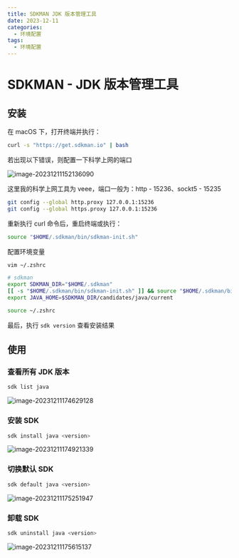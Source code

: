 ```yaml
---
title: SDKMAN JDK 版本管理工具
date: 2023-12-11
categories:
  - 环境配置
tags:
  - 环境配置
---
```


# SDKMAN - JDK 版本管理工具

## 安装

在 macOS 下，打开终端并执行：

```bash
curl -s "https://get.sdkman.io" | bash
```

若出现以下错误，则配置一下科学上网的端口

![image-20231211152136090](https://xinwang-1258200068.cos.ap-guangzhou.myqcloud.com/imgs/202312111521133.png)

这里我的科学上网工具为 veee，端口一般为：http - 15236、sockt5 - 15235

```bash
git config --global http.proxy 127.0.0.1:15236
git config --global https.proxy 127.0.0.1:15236
```

重新执行 curl 命令后，重启终端或执行：

```bash
source "$HOME/.sdkman/bin/sdkman-init.sh"
```

配置环境变量

```bash
vim ~/.zshrc

# sdkman
export SDKMAN_DIR="$HOME/.sdkman"
[[ -s "$HOME/.sdkman/bin/sdkman-init.sh" ]] && source "$HOME/.sdkman/bin/sdkman-init.sh"
export JAVA_HOME=$SDKMAN_DIR/candidates/java/current

source ~/.zshrc
```

最后，执行 `sdk version` 查看安装结果

## 使用

### 查看所有 JDK 版本

```bash
sdk list java
```

![image-20231211174629128](https://xinwang-1258200068.cos.ap-guangzhou.myqcloud.com/imgs/202312111746157.png)

### 安装 SDK

```bash
sdk install java <version>
```

![image-20231211174921339](https://xinwang-1258200068.cos.ap-guangzhou.myqcloud.com/imgs/202312111749374.png)

### 切换默认 SDK

```bash
sdk default java <version>
```

![image-20231211175251947](https://xinwang-1258200068.cos.ap-guangzhou.myqcloud.com/imgs/202312111752982.png)

### 卸载 SDK

```bash
sdk uninstall java <version>
```

![image-20231211175615137](https://xinwang-1258200068.cos.ap-guangzhou.myqcloud.com/imgs/202312111756179.png)
